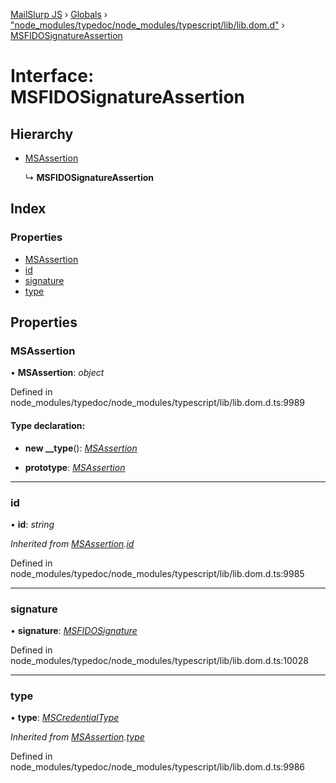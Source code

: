 [MailSlurp JS](../README.md) › [Globals](../globals.md) › ["node_modules/typedoc/node_modules/typescript/lib/lib.dom.d"](../modules/_node_modules_typedoc_node_modules_typescript_lib_lib_dom_d_.md) › [MSFIDOSignatureAssertion](_node_modules_typedoc_node_modules_typescript_lib_lib_dom_d_.msfidosignatureassertion.md)

# Interface: MSFIDOSignatureAssertion

## Hierarchy

* [MSAssertion](_node_modules_typedoc_node_modules_typescript_lib_lib_dom_d_.msassertion.md)

  ↳ **MSFIDOSignatureAssertion**

## Index

### Properties

* [MSAssertion](_node_modules_typedoc_node_modules_typescript_lib_lib_dom_d_.msfidosignatureassertion.md#msassertion)
* [id](_node_modules_typedoc_node_modules_typescript_lib_lib_dom_d_.msfidosignatureassertion.md#id)
* [signature](_node_modules_typedoc_node_modules_typescript_lib_lib_dom_d_.msfidosignatureassertion.md#signature)
* [type](_node_modules_typedoc_node_modules_typescript_lib_lib_dom_d_.msfidosignatureassertion.md#type)

## Properties

###  MSAssertion

• **MSAssertion**: *object*

Defined in node_modules/typedoc/node_modules/typescript/lib/lib.dom.d.ts:9989

#### Type declaration:

* **new __type**(): *[MSAssertion](_node_modules_typedoc_node_modules_typescript_lib_lib_dom_d_.msassertion.md)*

* **prototype**: *[MSAssertion](_node_modules_typedoc_node_modules_typescript_lib_lib_dom_d_.msassertion.md)*

___

###  id

• **id**: *string*

*Inherited from [MSAssertion](_node_modules_typedoc_node_modules_typescript_lib_lib_dom_d_.msassertion.md).[id](_node_modules_typedoc_node_modules_typescript_lib_lib_dom_d_.msassertion.md#id)*

Defined in node_modules/typedoc/node_modules/typescript/lib/lib.dom.d.ts:9985

___

###  signature

• **signature**: *[MSFIDOSignature](_node_modules_typedoc_node_modules_typescript_lib_lib_dom_d_.msfidosignature.md)*

Defined in node_modules/typedoc/node_modules/typescript/lib/lib.dom.d.ts:10028

___

###  type

• **type**: *[MSCredentialType](../modules/_node_modules_typedoc_node_modules_typescript_lib_lib_dom_d_.md#mscredentialtype)*

*Inherited from [MSAssertion](_node_modules_typedoc_node_modules_typescript_lib_lib_dom_d_.msassertion.md).[type](_node_modules_typedoc_node_modules_typescript_lib_lib_dom_d_.msassertion.md#type)*

Defined in node_modules/typedoc/node_modules/typescript/lib/lib.dom.d.ts:9986
